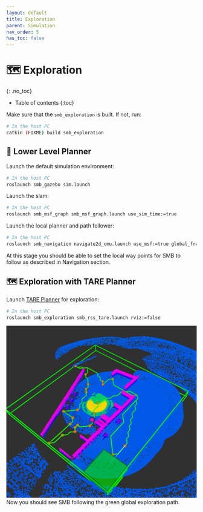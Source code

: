 ```yaml
---
layout: default
title: Exploration
parent: Simulation
nav_order: 5
has_toc: false
---
```


# 🗺️ Exploration

{: .no_toc}

* Table of contents
{:toc}

Make sure that the `smb_exploration` is built. If not, run:

```bash
# In the host PC
catkin (FIXME) build smb_exploration
```

## 🧭 Lower Level Planner

Launch the default simulation environment:

```bash
# In the host PC
roslaunch smb_gazebo sim.launch
```

Launch the slam:
```bash
# In the host PC
roslaunch smb_msf_graph smb_msf_graph.launch use_sim_time:=true
```

Launch the local planner and path follower:
```bash
# In the host PC
roslaunch smb_navigation navigate2d_cmu.launch use_msf:=true global_frame:=world_graph_msf state_estimation_topic:=/transformed_odom launch_far_planner:=false
```

At this stage you should be able to set the local way points for SMB to follow as described in Navigation section.

## 🗺️ Exploration with TARE Planner

Launch [TARE Planner](http://www.hongbiaoz.com/files/paper5.pdf) for exploration:
```bash
# In the host PC
roslaunch smb_exploration smb_rss_tare.launch rviz:=false
```
<a href="../../images/tare_explore.png" target="_blank"><img src="../../images/tare_explore.png" alt="tare_explore" style="zoom: 100%;" /></a>
Now you should see SMB following the green global exploration path.
